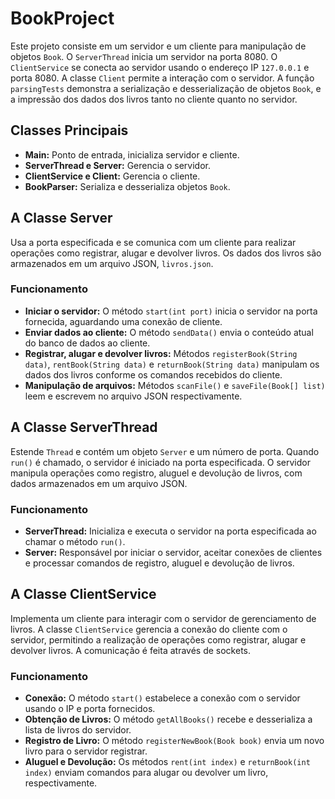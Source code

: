# BookProject

Este projeto consiste em um servidor e um cliente para manipulação de objetos `Book`. O `ServerThread` inicia um servidor na porta 8080. O `ClientService` se conecta ao servidor usando o endereço IP `127.0.0.1` e porta 8080. A classe `Client` permite a interação com o servidor. A função `parsingTests` demonstra a serialização e desserialização de objetos `Book`, e a impressão dos dados dos livros tanto no cliente quanto no servidor.

## Classes Principais

- **Main:** Ponto de entrada, inicializa servidor e cliente.
- **ServerThread e Server:** Gerencia o servidor.
- **ClientService e Client:** Gerencia o cliente.
- **BookParser:** Serializa e desserializa objetos `Book`.

## A Classe Server

Usa a porta especificada e se comunica com um cliente para realizar operações como registrar, alugar e devolver livros. Os dados dos livros são armazenados em um arquivo JSON, `livros.json`.

### Funcionamento

- **Iniciar o servidor:** O método `start(int port)` inicia o servidor na porta fornecida, aguardando uma conexão de cliente.
- **Enviar dados ao cliente:** O método `sendData()` envia o conteúdo atual do banco de dados ao cliente.
- **Registrar, alugar e devolver livros:** Métodos `registerBook(String data)`, `rentBook(String data)` e `returnBook(String data)` manipulam os dados dos livros conforme os comandos recebidos do cliente.
- **Manipulação de arquivos:** Métodos `scanFile()` e `saveFile(Book[] list)` leem e escrevem no arquivo JSON respectivamente.

## A Classe ServerThread

Estende `Thread` e contém um objeto `Server` e um número de porta. Quando `run()` é chamado, o servidor é iniciado na porta especificada. O servidor manipula operações como registro, aluguel e devolução de livros, com dados armazenados em um arquivo JSON.

### Funcionamento

- **ServerThread:** Inicializa e executa o servidor na porta especificada ao chamar o método `run()`.
- **Server:** Responsável por iniciar o servidor, aceitar conexões de clientes e processar comandos de registro, aluguel e devolução de livros.

## A Classe ClientService

Implementa um cliente para interagir com o servidor de gerenciamento de livros. A classe `ClientService` gerencia a conexão do cliente com o servidor, permitindo a realização de operações como registrar, alugar e devolver livros. A comunicação é feita através de sockets.

### Funcionamento

- **Conexão:** O método `start()` estabelece a conexão com o servidor usando o IP e porta fornecidos.
- **Obtenção de Livros:** O método `getAllBooks()` recebe e desserializa a lista de livros do servidor.
- **Registro de Livro:** O método `registerNewBook(Book book)` envia um novo livro para o servidor registrar.
- **Aluguel e Devolução:** Os métodos `rent(int index)` e `returnBook(int index)` enviam comandos para alugar ou devolver um livro, respectivamente.
